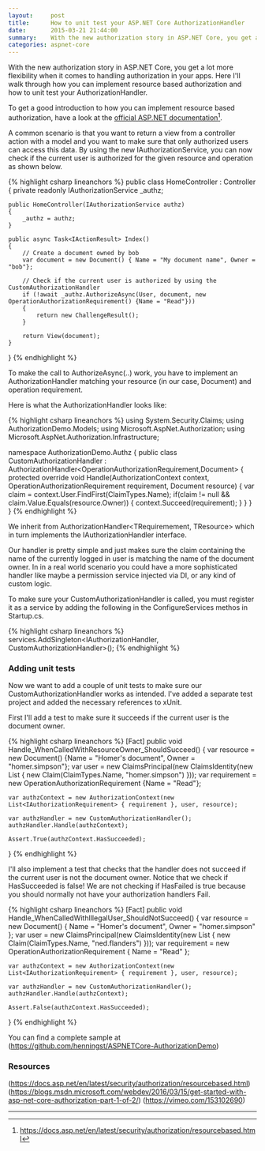 ```yaml
---
layout:     post
title:      How to unit test your ASP.NET Core AuthorizationHandler
date:       2015-03-21 21:44:00
summary:    With the new authorization story in ASP.NET Core, you get a lot more flexibility when it comes to handling authorization in your apps. Here I'll walk through how you can implement resource based authorization and how to unit test your AuthorizationHandler.
categories: aspnet-core
---
```


With the new authorization story in ASP.NET Core, you get a lot more flexibility when it comes to handling authorization in your apps. Here I'll walk through how you can implement resource based authorization and how to unit test your AuthorizationHandler.

To get a good introduction to how you can implement resource based authorization, have a look at the [official ASP.NET documentation](https://docs.asp.net/en/latest/security/authorization/resourcebased.html)[^1].

A common scenario is that you want to return a view from a controller action with a model and you want to make sure that only authorized users can access this data. By using the new IAuthorizationService, you can now check if the current user is authorized for the given resource and operation as shown below.

{% highlight csharp lineanchors %}
public class HomeController : Controller
{
    private readonly IAuthorizationService _authz;

    public HomeController(IAuthorizationService authz)
    {
        _authz = authz;
    }

    public async Task<IActionResult> Index()
    {
        // Create a document owned by bob
        var document = new Document() { Name = "My document name", Owner = "bob"};

        // Check if the current user is authorized by using the CustomAuthorizationHandler
        if (!await _authz.AuthorizeAsync(User, document, new OperationAuthorizationRequirement() {Name = "Read"}))
        {
            return new ChallengeResult();
        }

        return View(document);
    }
}
{% endhighlight %}

To make the call to AuthorizeAsync(..) work, you have to implement an AuthorizationHandler matching your resource (in our case, Document) and operation requirement.

Here is what the AuthorizationHandler looks like:

{% highlight csharp lineanchors %}
using System.Security.Claims;
using AuthorizationDemo.Models;
using Microsoft.AspNet.Authorization;
using Microsoft.AspNet.Authorization.Infrastructure;

namespace AuthorizationDemo.Authz
{
    public class CustomAuthorizationHandler : AuthorizationHandler<OperationAuthorizationRequirement,Document>
    {
        protected override void Handle(AuthorizationContext context, OperationAuthorizationRequirement requirement, Document resource)
        {
            var claim = context.User.FindFirst(ClaimTypes.Name);
            if(claim != null && claim.Value.Equals(resource.Owner))
            {
                context.Succeed(requirement);
            }
        }
    }
}
{% endhighlight %}

We inherit from AuthorizationHandler<TRequiremement, TResource> which in turn implements the IAuthorizationHandler interface.

Our handler is pretty simple and just makes sure the claim containing the name of the currently logged in user is matching the name of the document owner. In in a real world scenario you could have a more sophisticated handler like maybe a permission service injected via DI, or any kind of custom logic.

To make sure your CustomAuthorizationHandler is called, you must register it as a service by adding the following in the ConfigureServices methos in Startup.cs.

{% highlight csharp lineanchors %}
services.AddSingleton<IAuthorizationHandler, CustomAuthorizationHandler>();
{% endhighlight %}


### Adding unit tests

Now we want to add a couple of unit tests to make sure our CustomAuthorizationHandler works as intended. I've added a separate test project and added the necessary references to xUnit.

First I'll add a test to make sure it succeeds if the current user is the document owner.

{% highlight csharp lineanchors %}
[Fact]
public void Handle_WhenCalledWithResourceOwner_ShouldSucceed()
{
    var resource = new Document() {Name = "Homer's document", Owner = "homer.simpson"};
    var user = new ClaimsPrincipal(new ClaimsIdentity(new List<Claim> { new Claim(ClaimTypes.Name, "homer.simpson") }));
    var requirement = new OperationAuthorizationRequirement {Name = "Read"};

    var authzContext = new AuthorizationContext(new List<IAuthorizationRequirement> { requirement }, user, resource);

    var authzHandler = new CustomAuthorizationHandler();
    authzHandler.Handle(authzContext);

    Assert.True(authzContext.HasSucceeded);
}
{% endhighlight %}


I'll also implement a test that checks that the handler does not succeed if the current user is not the document owner. Notice that we check if HasSucceeded is false! We are not checking if HasFailed is true because you should normally not have your authorization handlers Fail.

{% highlight csharp lineanchors %}
[Fact]
public void Handle_WhenCalledWithIllegalUser_ShouldNotSucceed()
{
    var resource = new Document() { Name = "Homer's document", Owner = "homer.simpson" };
    var user = new ClaimsPrincipal(new ClaimsIdentity(new List<Claim> { new Claim(ClaimTypes.Name, "ned.flanders") }));
    var requirement = new OperationAuthorizationRequirement { Name = "Read" };

    var authzContext = new AuthorizationContext(new List<IAuthorizationRequirement> { requirement }, user, resource);

    var authzHandler = new CustomAuthorizationHandler();
    authzHandler.Handle(authzContext);

    Assert.False(authzContext.HasSucceeded);
}
{% endhighlight %}


You can find a complete sample at (https://github.com/henningst/ASPNETCore-AuthorizationDemo)


### Resources
(https://docs.asp.net/en/latest/security/authorization/resourcebased.html)
(https://blogs.msdn.microsoft.com/webdev/2016/03/15/get-started-with-asp-net-core-authorization-part-1-of-2/)
(https://vimeo.com/153102690)


---

[^1]: https://docs.asp.net/en/latest/security/authorization/resourcebased.html
